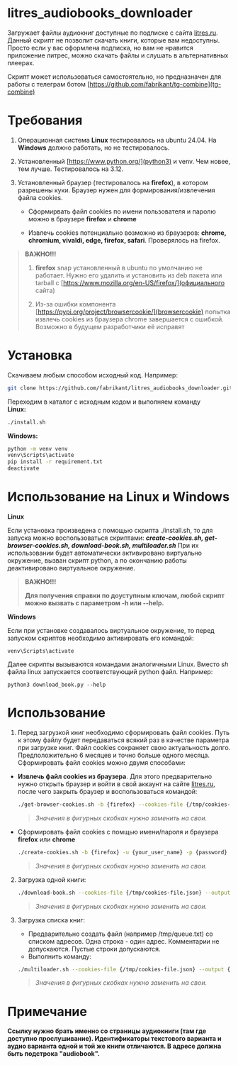 # litres_audiobooks_downloader
Загружает файлы аудиокниг доступные по подписке с сайта [litres.ru](Литрес).
Данный скрипт не позволит скачать книги, которые вам недоступны. Просто если у вас оформлена подписка, но вам не нравится приложение литрес, можно скачать файлы и слушать в альтернативных плеерах.

Скрипт может использоваться самостоятельно, но предназначен для работы с телеграм ботом [https://github.com/fabrikant/tg-combine](tg-combine)

# Требования
1. Операционная система **Linux** тестировалось на ubuntu 24.04. На **Windows** должно работать, но не тестировалось.
1. Установленный [https://www.python.org/](python3) и venv. Чем новее, тем лучше. Тестировалось на 3.12.

1. Установленный браузер (тестировалось на **firefox**), в котором разрешены куки. Браузер нужен для формирования/извлечения файла cookies. 
    
    - Сформирвать файл cookies по имени пользователя и паролю можно в браузере **firefox** и **chrome**

    - Извлечь cookies потенциально возможно из браузеров: **chrome, chromium, vivaldi, edge, firefox, safari**. Проверялось на firefox.

>**ВАЖНО!!!** 
>
>1. **firefox** snap установленный в ubuntu по умолчанию не работает. Нужно его удалить и установить из deb пакета или tarball с [https://www.mozilla.org/en-US/firefox/](официального сайта)
>
>1. Из-за ошибки компонента [https://pypi.org/project/browsercookie/](browsercookie) попытка извлечь cookies из браузера chrome завершается с ошибкой. Возможно в будущем разработчики её исправят


# Установка
Скачиваем любым способом исходный код. Например:  
```bash
git clone https://github.com/fabrikant/litres_audiobooks_downloader.git
```
Переходим в каталог с исходным кодом и выполняем команду  
**Linux:**
```bash
./install.sh
```
**Windows:**
```cmd
python -m venv venv
venv\Scripts\activate
pip install -r requirement.txt
deactivate
```

# Использование на Linux и Windows
**Linux**

Если установка произведена с помощью скрипта ./install.sh, то для запуска можно воспользоваться скриптами: ***create-cookies.sh, get-browser-cookies.sh, download-book.sh, multiloader.sh***
При их использовании будет автоматически активировано виртуально окружение, вызван скрипт python, а по окончанию работы деактивировано виртуальное окружение.

>**ВАЖНО!!!**
>
>**Для получения справки по доуступным ключам, любой скрипт можно вызвать с параметром -h или --help.**

**Windows**

Если при установке создавалось виртуальное окружение, то перед запуском скриптов необходимо активировать его командой:
```
venv\Scripts\activate
```
Далее скрипты вызываются командами аналогичными Linux. Вместо *sh* файла linux запускается соответствующий python файл. Например:
```
python3 download_book.py --help
```

# Использование

1. Перед загрузкой книг необходимо сформировать файл cookies. Путь к этому файлу будет передаваться всякий раз в качестве параметра при загрузке книг. Файл cookies сохраняет свою актуальность долго. Предположительно 6 месяцев и точно больше одного месяца.  Сформировать файл cookies можно двумя способами:
 - **Извлечь файл cookies из браузера**. Для этого предварительно нужно открыть браузер и войти в свой аккаунт на сайте [litres.ru](Литрес), после чего закрыть браузер и воспользоваться командой:
 
    ```bash
    ./get-browser-cookies.sh -b {firefox} --cookies-file {/tmp/cookies-file.json}
    ```
    >*Значения в фигурных скобках нужно заменить на свои.*
- Сформировать файл cookies с помщью имени/пароля и браузера **firefox** или **chrome**
    ```bash
    ./create-cookies.sh -b {firefox} -u {your_user_name} -p {password} --cookies-file {/tmp/cookies-file.json}
    ```
    >*Значения в фигурных скобках нужно заменить на свои.*

2. Загрузка одной книги:

    ```bash
    ./download-book.sh --cookies-file {/tmp/cookies-file.json} --output {/tmp/audiobooks} --url {https://www.litres.ru/audiobook/sebastyan-fitcek/pacient-osoboy-kliniki-54990486/}
    ``` 
    >*Значения в фигурных скобках нужно заменить на свои.*

3. Загрузка списка книг:
    - Предварительно создать файл (например /tmp/queue.txt) со списком адресов. Одна строка - один адрес. Комментарии не допускаются. Пустые строки допускаются.
    - Выполнить команду:
    ```bash
    ./multiloader.sh --cookies-file {/tmp/cookies-file.json} --output {/tmp/audiobooks} --input {/tmp/queue.txt}
    ``` 
    >*Значения в фигурных скобках нужно заменить на свои.*

# Примечание
**Ссылку нужно брать именно со страницы аудиокниги (там где доступно прослушивание). Идентификаторы текстового варианта и аудио варианта одной и той же книги отличаются. 
В адресе должна быть подстрока "audiobook".**